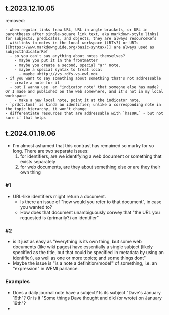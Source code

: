 
## t.2023.12.10.05

removed:
```
- when regular links (raw URL, URL in angle brackets, or URL in parentheses after single-square link text, aka markdown-style links) for subjects, predicates, and objects, they are always resourceRefs
- wikilinks to notes in the local workspace (LRIs?) or URIs [[https://www.markdownguide.org/basic-syntax/]] are always used as subjectIndicatorRef
  - so you can't say anything about notes themselves?
    - maybe you put it in the frontmatter
    - maybe you create a second, special "ar" note.
    - maybe a special syntax to treat local
      - maybe <http:///vs.rdfs-vs-owl.md>
- if you want to say something about something that's not addressable
  - create a note for it
  - but I wanna use  an "indicator note" that someone else has made? Or I made and published on the web somewhere, and it's not in my local workspace
    - make a new local note, point it at the indicator note. 
- `prdct.toml` is kinda an identifier; unlike a corresponding note in the topic hierarchy, it won't change
- differentiate resources that are addressable with `hasURL` - but not sure if that helps
```

## t.2024.01.19.06

- I'm almost ashamed that this contrast has remained so murky for so long. There are two separate issues:
  1. for identifiers, are we identifying a web document or something that exists separately
  2. for web documents, are they about something else or are they their own thing
  
### #1 

- URL-like identifiers might return a document.
  - Is there an issue of "how would you refer to that document", in case you wanted to?
  - How does that document unambiguously convey that "the URL you requested is (primarily?) an identifier"

### #2

- is it just as easy as "everything is its own thing, but some web documents (like wiki pages) have essentially a single subject (likely specified as the title, but that could be specified in metadata by using an identifier), as well as one or more topics; and some things dont"
- Maybe the issue is "is a note a definition/model" of something, i.e. an "expression" in WEMI parlance. 

### Examples

- Does a daily journal note have a subject? Is its subject "Dave's January 19th"? Or is it "Some things Dave thought and did (or wrote) on January 19th"?
- 